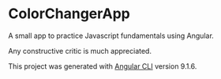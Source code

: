 # ColorChangerApp

A small app to practice Javascript fundamentals using Angular.

Any constructive critic is much appreciated.

This project was generated with [Angular CLI](https://github.com/angular/angular-cli) version 9.1.6.
